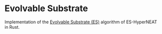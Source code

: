 # Evolvable Substrate

Implementation of the [Evolvable Substrate (ES)][1] algorithm of ES-HyperNEAT in Rust.

[1]: https://eplex.cs.ucf.edu/ESHyperNEAT/
